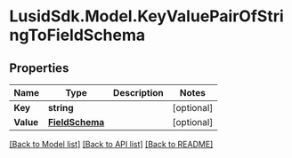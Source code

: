 # LusidSdk.Model.KeyValuePairOfStringToFieldSchema
## Properties

Name | Type | Description | Notes
------------ | ------------- | ------------- | -------------
**Key** | **string** |  | [optional] 
**Value** | [**FieldSchema**](FieldSchema.md) |  | [optional] 

[[Back to Model list]](../README.md#documentation-for-models) [[Back to API list]](../README.md#documentation-for-api-endpoints) [[Back to README]](../README.md)

